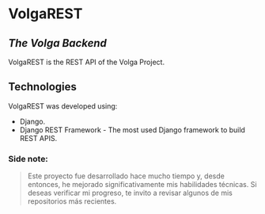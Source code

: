 # VolgaREST
## _The Volga Backend_
VolgaREST is the REST API of the Volga Project.
## Technologies
VolgaREST was developed using:
- Django.
- Django REST Framework - The most used Django framework to build REST APIS.
### Side note:
> Este proyecto fue desarrollado hace mucho tiempo y, desde entonces, he mejorado significativamente mis habilidades técnicas. Si deseas verificar mi progreso, te invito a revisar algunos de mis repositorios más recientes.
